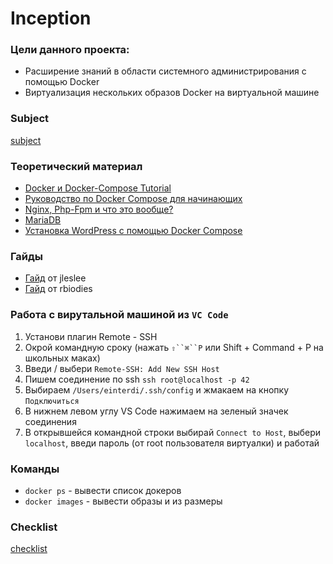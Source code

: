 # Inception
### Цели данного проекта:
- Расширение знаний в области системного администрирования с помощью Docker
- Виртуализация нескольких образов Docker на виртуальной машине
### Subject
[subject](https://github.com/luta-wolf/inception/tree/main/pdf/inc_subject.pdf)
### Теоретический материал
- [Docker и Docker-Compose Tutorial](https://ivan-shamaev.ru/docker-compose-tutorial-container-image-install/)
- [Руководство по Docker Compose для начинающих](https://habr.com/ru/company/ruvds/blog/450312/)
- [Nginx, Php-Fpm и что это вообще?](https://perfect-inc.com/journal/nginx-php-fpm-i-chto-eto-voobshche/)
- [MariaDB](https://ru.wikipedia.org/wiki/MariaDB)
- [Установка WordPress с помощью Docker Compose](https://www.digitalocean.com/community/tutorials/how-to-install-wordpress-with-docker-compose-ru)

### Гайды
- [Гайд](https://github.com/codesshaman/inception)  от jleslee
- [Гайд](https://github.com/rbiodies/Inception/blob/main/README.md) от rbiodies


### Работа с вирутальной машиной из `VC Code`
1. Установи плагин Remote - SSH
2. Окрой командную сроку (нажать `⇧``⌘``P` или Shift + Command + P на школьных маках)
3. Введи / выбери `Remote-SSH: Add New SSH Host`
4. Пишем соединение по ssh `ssh root@localhost -p 42`
5. Выбираем `/Users/einterdi/.ssh/config`  и жмакаем на кнопку `Подключиться`
6. В нижнем левом углу VS Code нажимаем на зеленый значек соединения
7. В открывшейся командной строки выбирай  `Connect to Host`, выбери `localhost`, введи пароль (от root пользователя виртуалки) и работай

### Команды
- `docker ps` - вывести список докеров
- `docker images` - вывести образы и из размеры

### Checklist
[checklist](https://github.com/luta-wolf/inception/tree/main/pdf/inc_check.pdf)
